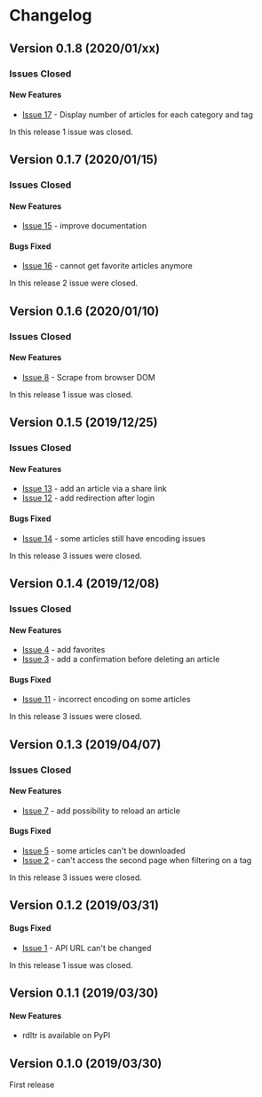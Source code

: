 # Changelog

## Version 0.1.8 (2020/01/xx)

### Issues Closed

#### New Features

* [Issue 17](https://github.com/SamR1/rdltr/issues/17) - Display number of articles for each category and tag

In this release 1 issue was closed.


## Version 0.1.7 (2020/01/15)

### Issues Closed

#### New Features

* [Issue 15](https://github.com/SamR1/rdltr/issues/15) - improve documentation

#### Bugs Fixed

* [Issue 16](https://github.com/SamR1/rdltr/issues/16) - cannot get favorite articles anymore

In this release 2 issue were closed.


## Version 0.1.6 (2020/01/10)

### Issues Closed

#### New Features

* [Issue 8](https://github.com/SamR1/rdltr/issues/8) - Scrape from browser DOM

In this release 1 issue was closed.


## Version 0.1.5 (2019/12/25)

### Issues Closed

#### New Features

* [Issue 13](https://github.com/SamR1/rdltr/issues/13) - add an article via a share link
* [Issue 12](https://github.com/SamR1/rdltr/issues/12) - add redirection after login

#### Bugs Fixed

* [Issue 14](https://github.com/SamR1/rdltr/issues/14) - some articles still have encoding issues

In this release 3 issues were closed.


## Version 0.1.4 (2019/12/08)

### Issues Closed

#### New Features

* [Issue 4](https://github.com/SamR1/rdltr/issues/4) - add favorites
* [Issue 3](https://github.com/SamR1/rdltr/issues/3) - add a confirmation before deleting an article

#### Bugs Fixed

* [Issue 11](https://github.com/SamR1/rdltr/issues/11) - incorrect encoding on some articles

In this release 3 issues were closed.


## Version 0.1.3 (2019/04/07)

### Issues Closed

#### New Features

* [Issue 7](https://github.com/SamR1/rdltr/issues/7) - add possibility to reload an article

#### Bugs Fixed

* [Issue 5](https://github.com/SamR1/rdltr/issues/5) - some articles can't be downloaded
* [Issue 2](https://github.com/SamR1/rdltr/issues/2) - can't access the second page when filtering on a tag

In this release 3 issues were closed.


## Version 0.1.2 (2019/03/31)

#### Bugs Fixed

* [Issue 1](https://github.com/SamR1/rdltr/issues/1) - API URL can't be changed

In this release 1 issue was closed.


## Version 0.1.1 (2019/03/30)

#### New Features
- rdltr is available on PyPI


## Version 0.1.0 (2019/03/30)

First release
